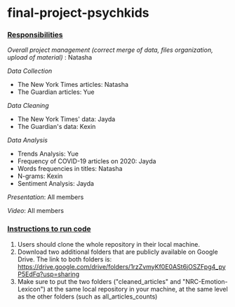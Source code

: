 # final-project-psychkids

### <ins>Responsibilities<ins>

*Overall project management (correct merge of data, files organization, upload of material)* : Natasha

*Data Collection*
- The New York Times articles: Natasha
- The Guardian articles: Yue

*Data Cleaning*
- The New York Times' data: Jayda
- The Guardian's data: Kexin

*Data Analysis*
- Trends Analysis: Yue
- Frequency of COVID-19 articles on 2020: Jayda
- Words frequencies in titles: Natasha
- N-grams: Kexin
- Sentiment Analysis: Jayda

*Presentation*: All members

*Video*: All members

### <ins>Instructions to run code<ins>

1. Users should clone the whole repository in their local machine.
2. Download two additional folders that are publicly available on Google Drive. The link to both folders is: https://drive.google.com/drive/folders/1rzZvmyKf0E0ASt6jOSZFpg4_pyP5EdFq?usp=sharing
3. Make sure to put the two folders ("cleaned_articles" and "NRC-Emotion-Lexicon") at the same local repository in your machine, at the same level as the other folders (such as all_articles_counts)
